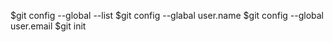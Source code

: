 $git config --global --list
$git config --glabal user.name <name>
$git config --global user.email <email>
$git init

